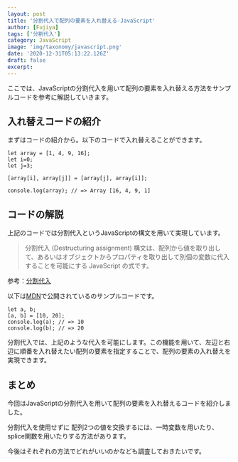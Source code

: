 ```yaml
---
layout: post
title: '分割代入で配列の要素を入れ替える-JavaScript'
author: [Fujiya]
tags: ['分割代入']
category: JavaScript
image: 'img/taxonomy/javascript.png'
date: '2020-12-31T05:13:22.126Z'
draft: false
excerpt: 
---
```


ここでは、JavaScriptの分割代入を用いて配列の要素を入れ替える方法をサンプルコードを参考に解説していきます。

## 入れ替えコードの紹介
まずはコードの紹介から。以下のコードで入れ替えることができます。

```JavaScript:title=JavaScript
let array = [1, 4, 9, 16];
let i=0;
let j=3;

[array[i], array[j]] = [array[j], array[i]];

console.log(array); // => Array [16, 4, 9, 1]
```

## コードの解説
上記のコードでは分割代入というJavaScriptの構文を用いて実現しています。

> 分割代入 (Destructuring assignment) 構文は、配列から値を取り出して、あるいはオブジェクトからプロパティを取り出して別個の変数に代入することを可能にする JavaScript の式です。

参考：[分割代入](https://developer.mozilla.org/ja/docs/Web/JavaScript/Reference/Operators/Destructuring_assignment)

以下は[MDN](https://developer.mozilla.org/ja/docs/Web/JavaScript/Reference/Operators/Destructuring_assignment)で公開されているのサンプルコードです。

```JavaScript:title=JavaScript
let a, b;
[a, b] = [10, 20];
console.log(a); // => 10
console.log(b); // => 20
```

分割代入では、上記のような代入を可能にします。この機能を用いて、左辺と右辺に順番を入れ替えたい配列の要素を指定することで、配列の要素の入れ替えを実現できます。

## まとめ
今回はJavaScriptの分割代入を用いて配列の要素を入れ替えるコードを紹介しました。

分割代入を使用せずに 配列2つの値を交換するには、一時変数を用いたり、splice関数を用いたりする方法があります。

今後はそれぞれの方法でどれがいいのかなども調査しておきたいです。